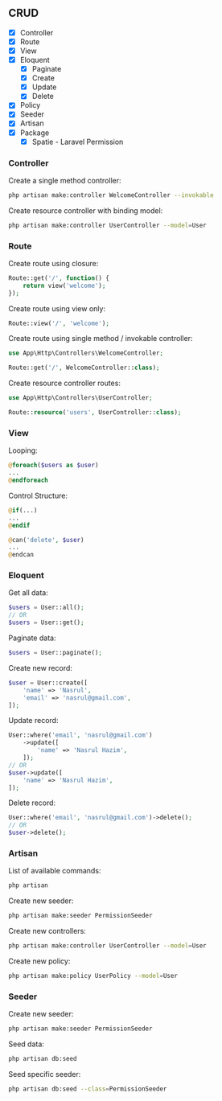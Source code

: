 ## CRUD

-   [x] Controller
-   [x] Route
-   [x] View
-   [x] Eloquent
    -   [x] Paginate
    -   [x] Create
    -   [x] Update
    -   [x] Delete
-   [x] Policy
-   [x] Seeder
-   [x] Artisan
-   [x] Package
    -   [x] Spatie - Laravel Permission

### Controller

Create a single method controller:

```bash
php artisan make:controller WelcomeController --invokable
```

Create resource controller with binding model:

```bash
php artisan make:controller UserController --model=User
```

### Route

Create route using closure:

```php
Route::get('/', function() {
    return view('welcome');
});
```

Create route using view only:

```php
Route::view('/', 'welcome');
```

Create route using single method / invokable controller:

```php
use App\Http\Controllers\WelcomeController;

Route::get('/', WelcomeController::class);
```

Create resource controller routes:

```php
use App\Http\Controllers\UserController;

Route::resource('users', UserController::class);
```

### View

Looping:

```php
@foreach($users as $user)
...
@endforeach
```

Control Structure:

```php
@if(...)
...
@endif
```

```php
@can('delete', $user)
...
@endcan
```

### Eloquent

Get all data:

```php
$users = User::all();
// OR
$users = User::get();
```

Paginate data:

```php
$users = User::paginate();
```

Create new record:

```php
$user = User::create([
    'name' => 'Nasrul',
    'email' => 'nasrul@gmail.com',
]);
```

Update record:

```php
User::where('email', 'nasrul@gmail.com')
    ->update([
        'name' => 'Nasrul Hazim',
    ]);
// OR
$user->update([
    'name' => 'Nasrul Hazim',
]);
```

Delete record:

```php
User::where('email', 'nasrul@gmail.com')->delete();
// OR
$user->delete();
```

### Artisan

List of available commands:

```bash
php artisan
```

Create new seeder:

```bash
php artisan make:seeder PermissionSeeder
```

Create new controllers:

```bash
php artisan make:controller UserController --model=User
```

Create new policy:

```bash
php artisan make:policy UserPolicy --model=User
```

### Seeder

Create new seeder:

```bash
php artisan make:seeder PermissionSeeder
```

Seed data:

```bash
php artisan db:seed
```

Seed specific seeder:

```bash
php artisan db:seed --class=PermissionSeeder
```

